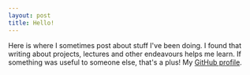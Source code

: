 ```yaml
---
layout: post
title: Hello!
---
```


Here is where I sometimes post about stuff I've been doing. I found that writing about projects, lectures and other endeavours helps me learn. If something was useful to someone else, that's a plus!
My [GitHub profile](https://github.com/jonaswk).